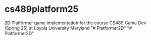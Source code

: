 # cs489platform25
2D Platformer game implementation for the course CS489 Game Dev (Spring 25) at Loyola University Maryland
"# Platformer2D" 
"# Platformer2D" 

